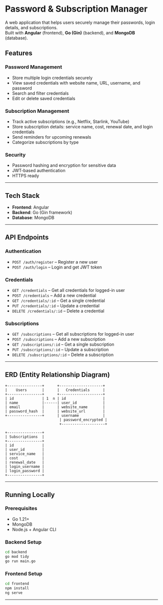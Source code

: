 # Password & Subscription Manager

A web application that helps users securely manage their passwords, login details, and subscriptions.  
Built with **Angular** (frontend), **Go (Gin)** (backend), and **MongoDB** (database).

## Features

### Password Management

- Store multiple login credentials securely
- View saved credentials with website name, URL, username, and password
- Search and filter credentials
- Edit or delete saved credentials

### Subscription Management

- Track active subscriptions (e.g., Netflix, Starlink, YouTube)
- Store subscription details: service name, cost, renewal date, and login credentials
- Send reminders for upcoming renewals
- Categorize subscriptions by type

### Security

- Password hashing and encryption for sensitive data
- JWT-based authentication
- HTTPS ready

---

## Tech Stack

- **Frontend**: Angular
- **Backend**: Go (Gin framework)
- **Database**: MongoDB

---

## API Endpoints

### Authentication

- `POST /auth/register` – Register a new user
- `POST /auth/login` – Login and get JWT token

### Credentials

- `GET /credentials` – Get all credentials for logged-in user
- `POST /credentials` – Add a new credential
- `GET /credentials/:id` – Get a single credential
- `PUT /credentials/:id` – Update a credential
- `DELETE /credentials/:id` – Delete a credential

### Subscriptions

- `GET /subscriptions` – Get all subscriptions for logged-in user
- `POST /subscriptions` – Add a new subscription
- `GET /subscriptions/:id` – Get a single subscription
- `PUT /subscriptions/:id` – Update a subscription
- `DELETE /subscriptions/:id` – Delete a subscription

---

## ERD (Entity Relationship Diagram)

```
+----------------+      +--------------------+
|    Users       |      |   Credentials      |
+----------------+      +--------------------+
| id             | 1  n | id                 |
| name           |------| user_id            |
| email          |      | website_name       |
| password_hash  |      | website_url        |
+----------------+      | username           |
                         | password_encrypted |
                         +--------------------+

+----------------+
| Subscriptions  |
+----------------+
| id             |
| user_id        |
| service_name   |
| cost           |
| renewal_date   |
| login_username |
| login_password |
+----------------+
```

---

## Running Locally

### Prerequisites

- Go 1.21+
- MongoDB
- Node.js + Angular CLI

### Backend Setup

```bash
cd backend
go mod tidy
go run main.go
```

### Frontend Setup

```bash
cd frontend
npm install
ng serve
```

---
